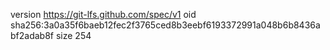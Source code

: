 version https://git-lfs.github.com/spec/v1
oid sha256:3a0a35f6baeb12fec2f3765ced8b3eebf6193372991a048b6b8436abf2adab8f
size 254
